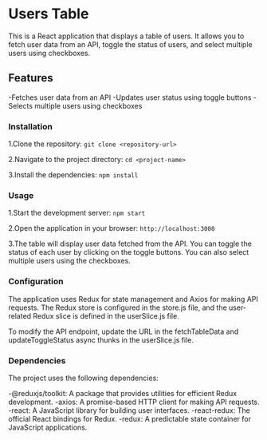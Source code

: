 # Users Table

This is a React application that displays a table of users. It allows you to fetch user data from an API, toggle the status of users, and select multiple users using checkboxes.

## Features

-Fetches user data from an API
-Updates user status using toggle buttons
-Selects multiple users using checkboxes

### Installation

1.Clone the repository:
`git clone <repository-url>`

2.Navigate to the project directory:
`cd <project-name>`

3.Install the dependencies:
`npm install`

### Usage

1.Start the development server:
`npm start`

2.Open the application in your browser:
`http://localhost:3000`

3.The table will display user data fetched from the API. You can toggle the status of each user by clicking on the toggle buttons. You can also select multiple users using the checkboxes.

### Configuration
The application uses Redux for state management and Axios for making API requests. The Redux store is configured in the store.js file, and the user-related Redux slice is defined in the userSlice.js file.

To modify the API endpoint, update the URL in the fetchTableData and updateToggleStatus async thunks in the userSlice.js file.

### Dependencies
The project uses the following dependencies:

-@reduxjs/toolkit: A package that provides utilities for efficient Redux development.
-axios: A promise-based HTTP client for making API requests.
-react: A JavaScript library for building user interfaces.
-react-redux: The official React bindings for Redux.
-redux: A predictable state container for JavaScript applications.





